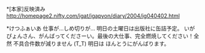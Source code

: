 *[本家]反映済み
http://homepage2.nifty.com/igat/igapyon/diary/2004/ig040402.html

*けつふぁいあ
仕事が…しめ切りが…
明日の土曜日は出版社に缶詰予定。
いがぴょんさん、がんばってくださーい。最後の大仕事、完全燃焼してください！全然 不具合件数が減りません (T_T) 明日は ほんとうにがんばります。
